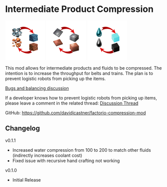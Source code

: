 # Intermediate Product Compression

![icon](https://raw.githubusercontent.com/davidjcastner/factorio-compression-mod/master/IntermediateProductCompression/graphics/technology-resource.png) ![icon](https://raw.githubusercontent.com/davidjcastner/factorio-compression-mod/master/IntermediateProductCompression/graphics/technology-item.png) ![icon](https://raw.githubusercontent.com/davidjcastner/factorio-compression-mod/master/IntermediateProductCompression/graphics/technology-fluid.png)

This mod allows for intermediate products and fluids to be compressed. The intention is to increase the throughput for belts and trains. The plan is to prevent logistic robots from picking up the items.

[Bugs and balancing discussion](https://mods.factorio.com/mod/IntermediateProductCompression/discussion)

If a developer knows how to prevent logistic robots from picking up items, please leave a comment in the related thread:
[Discussion Thread](https://mods.factorio.com/mod/IntermediateProductCompression/discussion/5a622177df0e73000b25cef2)

GitHub: https://github.com/davidjcastner/factorio-compression-mod

## Changelog

v0.1.1
- Increased water compression from 100 to 200 to match other fluids (indirectly increases coolant cost)
- Fixed issue with recursive hand crafting not working

v0.1.0
- Initial Release

